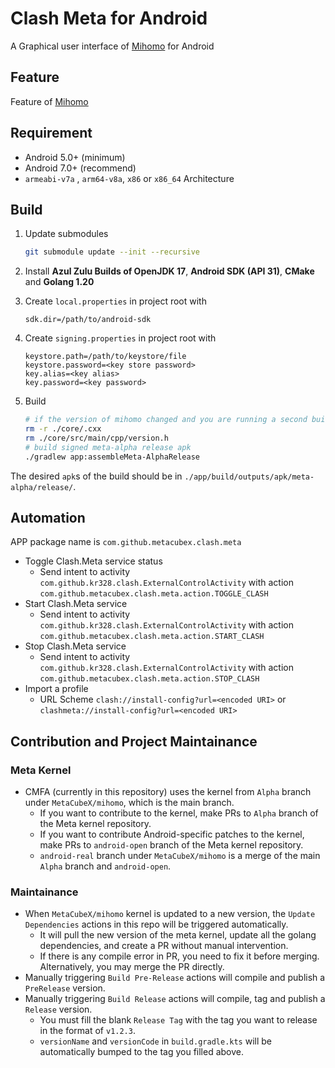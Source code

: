 # Clash Meta for Android

A Graphical user interface of [Mihomo](https://github.com/MetaCubeX/mihomo) for Android

## Feature

Feature of [Mihomo](https://github.com/MetaCubeX/mihomo)

<!-- [<img src="https://fdroid.gitlab.io/artwork/badge/get-it-on.png"
     alt="Get it on F-Droid"
     height="80">](https://f-droid.org/packages/com.github.metacubex.clash.meta/) -->

## Requirement

- Android 5.0+ (minimum)
- Android 7.0+ (recommend)
- `armeabi-v7a` , `arm64-v8a`, `x86` or `x86_64` Architecture

## Build

1. Update submodules

   ```bash
   git submodule update --init --recursive
   ```

2. Install **Azul Zulu Builds of OpenJDK 17**, **Android SDK (API 31)**, **CMake** and **Golang 1.20**

3. Create `local.properties` in project root with

   ```properties
   sdk.dir=/path/to/android-sdk
   ```

4. Create `signing.properties` in project root with

   ```properties
   keystore.path=/path/to/keystore/file
   keystore.password=<key store password>
   key.alias=<key alias>
   key.password=<key password>
   ```

5. Build

   ```bash
   # if the version of mihomo changed and you are running a second build
   rm -r ./core/.cxx
   rm ./core/src/main/cpp/version.h
   # build signed meta-alpha release apk
   ./gradlew app:assembleMeta-AlphaRelease
   ```

The desired `apk`s of the build should be in `./app/build/outputs/apk/meta-alpha/release/`.

## Automation

APP package name is `com.github.metacubex.clash.meta`

- Toggle Clash.Meta service status
  - Send intent to activity `com.github.kr328.clash.ExternalControlActivity` with action `com.github.metacubex.clash.meta.action.TOGGLE_CLASH`
- Start Clash.Meta service
  - Send intent to activity `com.github.kr328.clash.ExternalControlActivity` with action `com.github.metacubex.clash.meta.action.START_CLASH`
- Stop Clash.Meta service
  - Send intent to activity `com.github.kr328.clash.ExternalControlActivity` with action `com.github.metacubex.clash.meta.action.STOP_CLASH`
- Import a profile
  - URL Scheme `clash://install-config?url=<encoded URI>` or `clashmeta://install-config?url=<encoded URI>`

## Contribution and Project Maintainance

### Meta Kernel

- CMFA (currently in this repository) uses the kernel from `Alpha` branch under `MetaCubeX/mihomo`, which is the main branch.
  - If you want to contribute to the kernel, make PRs to `Alpha` branch of the Meta kernel repository.
  - If you want to contribute Android-specific patches to the kernel, make PRs to  `android-open` branch of the Meta kernel repository.
  - `android-real` branch under `MetaCubeX/mihomo` is a merge of the main `Alpha` branch and `android-open`.

### Maintainance

- When `MetaCubeX/mihomo` kernel is updated to a new version, the `Update Dependencies` actions in this repo will be triggered automatically.
  - It will pull the new version of the meta kernel, update all the golang dependencies, and create a PR without manual intervention.
  - If there is any compile error in PR, you need to fix it before merging. Alternatively, you may merge the PR directly.
- Manually triggering `Build Pre-Release` actions will compile and publish a `PreRelease` version.
- Manually triggering `Build Release` actions will compile, tag and publish a `Release` version.
  - You must fill the blank `Release Tag` with the tag you want to release in the format of `v1.2.3`.
  - `versionName` and `versionCode` in `build.gradle.kts` will be automatically bumped to the tag you filled above.
